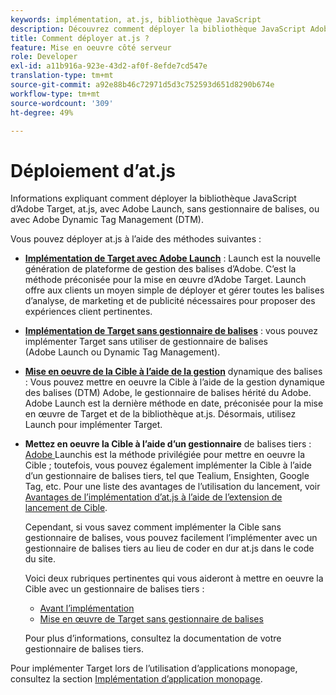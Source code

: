 ```yaml
---
keywords: implémentation, at.js, bibliothèque JavaScript
description: Découvrez comment déployer la bibliothèque JavaScript Adobe [!DNL Target] at.js à l’aide de Adobe Experience Platform Launch ou sans gestionnaire de balises.
title: Comment déployer at.js ?
feature: Mise en oeuvre côté serveur
role: Developer
exl-id: a11b916a-923e-43d2-af0f-8efde7cd547e
translation-type: tm+mt
source-git-commit: a92e88b46c72971d5d3c752593d651d8290b674e
workflow-type: tm+mt
source-wordcount: '309'
ht-degree: 49%

---
```


# Déploiement d’at.js

Informations expliquant comment déployer la bibliothèque JavaScript d’Adobe Target, at.js, avec Adobe Launch, sans gestionnaire de balises, ou avec Adobe Dynamic Tag Management (DTM).

Vous pouvez déployer at.js à l’aide des méthodes suivantes :

* **[Implémentation de Target avec Adobe Launch](/help/c-implementing-target/c-implementing-target-for-client-side-web/how-to-deployatjs/cmp-implementing-target-using-adobe-launch.md)** : Launch est la nouvelle génération de plateforme de gestion des balises d’Adobe. C’est la méthode préconisée pour la mise en œuvre d’Adobe Target. Launch offre aux clients un moyen simple de déployer et gérer toutes les balises d’analyse, de marketing et de publicité nécessaires pour proposer des expériences client pertinentes.
* **[Implémentation de Target sans gestionnaire de balises](/help/c-implementing-target/c-implementing-target-for-client-side-web/how-to-deployatjs/implementing-target-without-a-tag-manager.md)** : vous pouvez implémenter Target sans utiliser de gestionnaire de balises (Adobe Launch ou Dynamic Tag Management).
* **[Mise en oeuvre de la Cible à l’aide de la gestion](/help/c-implementing-target/c-implementing-target-for-client-side-web/how-to-deployatjs/implementing-target-using-dynamic-tag-management.md)** dynamique des balises : Vous pouvez mettre en oeuvre la Cible à l’aide de la gestion dynamique des balises (DTM) Adobe, le gestionnaire de balises hérité du Adobe. Adobe Launch est la dernière méthode en date, préconisée pour la mise en œuvre de Target et de la bibliothèque at.js. Désormais, utilisez Launch pour implémenter Target.
* **Mettez en oeuvre la Cible à l’aide d’un gestionnaire** de balises tiers :  [Adobe ](/help/c-implementing-target/c-implementing-target-for-client-side-web/how-to-deployatjs/cmp-implementing-target-using-adobe-launch.md) Launchis est la méthode privilégiée pour mettre en oeuvre la Cible ; toutefois, vous pouvez également implémenter la Cible à l’aide d’un gestionnaire de balises tiers, tel que Tealium, Ensighten, Google Tag, etc. Pour une liste des avantages de l’utilisation du lancement, voir [Avantages de l’implémentation d’at.js à l’aide de l’extension de lancement de Cible](/help/c-implementing-target/c-implementing-target-for-client-side-web/how-to-deployatjs/cmp-implementing-target-using-adobe-launch.md#section_48B3F938B6F8491DAF798E0DB54EF304).

   Cependant, si vous savez comment implémenter la Cible sans gestionnaire de balises, vous pouvez facilement l’implémenter avec un gestionnaire de balises tiers au lieu de coder en dur at.js dans le code du site.

   Voici deux rubriques pertinentes qui vous aideront à mettre en oeuvre la Cible avec un gestionnaire de balises tiers :

   * [Avant l’implémentation](/help/c-implementing-target/c-considerations-before-you-implement-target/considerations-before-you-implement-target.md)
   * [Mise en œuvre de Target sans gestionnaire de balises](/help/c-implementing-target/c-implementing-target-for-client-side-web/how-to-deployatjs/implementing-target-without-a-tag-manager.md)

   Pour plus d’informations, consultez la documentation de votre gestionnaire de balises tiers.

Pour implémenter Target lors de l’utilisation d’applications monopage, consultez la section [Implémentation d’application monopage](/help/c-implementing-target/c-implementing-target-for-client-side-web/how-to-deployatjs/target-atjs-single-page-application.md).
